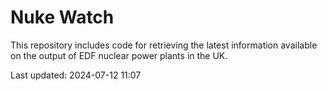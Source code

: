 # Nuke Watch

This repository includes code for retrieving the latest information available on the output of EDF nuclear power plants in the UK.

Last updated: 2024-07-12 11:07